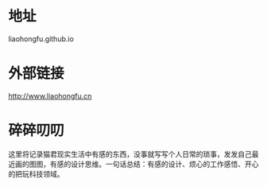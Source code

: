 # 地址
liaohongfu.github.io
# 外部链接
http://www.liaohongfu.cn
# 碎碎叨叨
这里将记录猫君现实生活中有感的东西，没事就写写个人日常的琐事，发发自己最近画的图图，有感的设计思维。一句话总结：有感的设计、烦心的工作感悟、开心的把玩科技领域。
